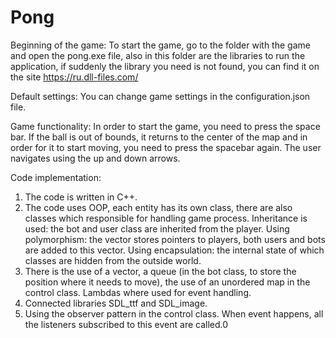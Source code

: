 # Pong

Beginning of the game:
To start the game, go to the folder with the game and open the pong.exe file, also in this folder are the libraries to run the application, 
if suddenly the library you need is not found, you can find it on the site https://ru.dll-files.com/

Default settings:
You can change game settings in the configuration.json file.

Game functionality:
In order to start the game, you need to press the space bar. If the ball is out of bounds, 
it returns to the center of the map and in order for it to start moving, you need to press the spacebar again.
The user navigates using the up and down arrows.

Code implementation:
1. The code is written in C++.
2. The code uses OOP, each entity has its own class, there are also classes which responsible for handling game process.
   Inheritance is used: the bot and user class are inherited from the player.
   Using polymorphism: the vector stores pointers to players, both users and bots are added to this vector.
   Using encapsulation: the internal state of which classes are hidden from the outside world.
3. There is the use of a vector, a queue (in the bot class, to store the position where it needs to move), 
   the use of an unordered map in the control class. Lambdas where used for event handling.
4. Connected libraries SDL_ttf and SDL_image.
5. Using the observer pattern in the control class. When event happens, 
   all the listeners subscribed to this event are called.0
